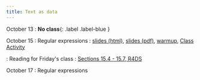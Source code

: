 ```yaml
---
title: Text as data
---
```


October 13
: **No class**{: .label .label-blue }

October 15
: Regular expressions
  : [slides (html)](https://sta279-f25.github.io/slides/lecture_17.html), [slides (pdf)](https://sta279-f25.github.io/slides/lecture_17.pdf), [warmup](https://sta279-f25.github.io/class_activities/ca_17_warmup.pdf), [Class Activity](https://sta279-f25.github.io/class_activities/ca_17.html)

: Reading for Friday's class
  : [Sections 15.4 - 15.7, R4DS](https://r4ds.hadley.nz/regexps.html)

October 17
: Regular expressions